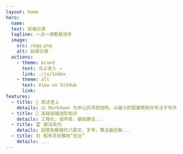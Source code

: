 ```yaml
---
layout: home
hero:
  name:
  text: 前端记录
  tagline: 一点一滴都是进步
  image:
    src: /egg.png
    alt: 前端记录
  actions:
    - theme: brand
      text: 马上进入 →
      link: ./js/index
    - theme: alt
      text: View on GitHub
      link:
features:
  - title: 🦾 简洁至上
    details: 以 Markdown 为中心的项目结构，以最少的配置帮助你专注于写作
  - title: 🦾 高级前端进阶知识
    details: 工程化，组件库，基础建设...
  - title: 🏆 面试系列
    details: 回答到极致的八股文，手写，算法最优解...
  - title: 😍 程序员优雅地“创业”
    details: ...
---
```

